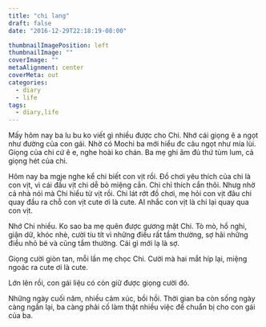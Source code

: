 ```yaml
---
title: "chi lang"
draft: false
date: "2016-12-29T22:18:19-08:00"

thumbnailImagePosition: left
thumbnailImage: ""
coverImage: ""
metaAlignment: center
coverMeta: out
categories:
  - diary
  - life
tags:
  - diary,life
---
```


Mấy hôm nay ba lu bu ko viết gì nhiều được cho Chi. Nhớ cái giọng ê a
ngọt như đường của con gái. Nhờ có Mochi ba mới hiểu đc câu ngọt như mía
lùi. Giọng của chi cứ ê e, nghe hoài ko chán. Ba mẹ ghi âm đủ thứ tùm
lum, cả giọng hét của chi.

Hôm nay ba mgje nghe kể chi biết con vịt rồi. Đồ chơi yêu thích của chi
là con vịt, vì cái đầu vịt chi dễ bỏ miệng cắn. Chi chỉ thích cắn thôi.
Nhưg nhờ cả nhà nói mà Chi hiểu từ vịt rồi. Chi lát rớt đồ chơi, mẹ hỏi
con vịt đâu chi quay đầu ra chỗ con vịt cute ơi là cute. AI nhắc con vịt
là chi lại quay qua con vịt.

Nhớ Chi nhiều. Ko sao ba mẹ quên được gương mặt Chi. Tò mò, hồ nghi,
giận dữ, khóc nhè, cười tíu tít vì những điều rất tầm thường, sợ hãi
những điều nhỏ bé và cũng tầm thường. Cái gì mới lạ là sợ.

Giọng cười giòn tan, mỗi lần mẹ chọc Chi. Cười mà hai mắt híp lại, miệng
ngoác ra cute ơi là cute.

Lớn lên rồi, con gái liệu có còn giữ được giọng cười đó.

Những ngày cuối năm, nhiều cảm xúc, bồi hồi. Thời gian ba còn sống ngày
càng ngắn lại, ba càng phải cố làm thật nhiều việc để chuẩn bị cho con
gái của ba.


